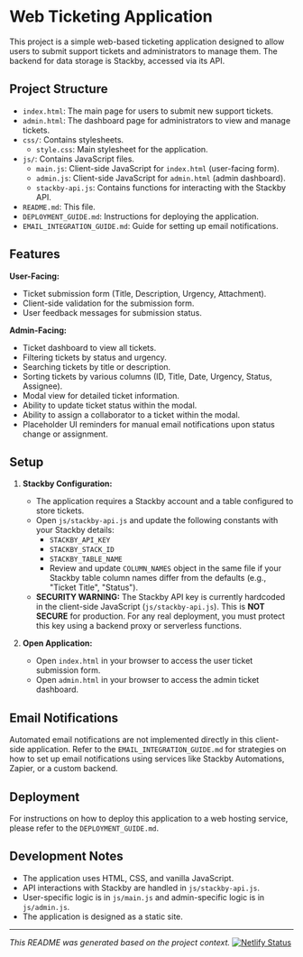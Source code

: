 # Web Ticketing Application

This project is a simple web-based ticketing application designed to allow users to submit support tickets and administrators to manage them. The backend for data storage is Stackby, accessed via its API.

## Project Structure

-   `index.html`: The main page for users to submit new support tickets.
-   `admin.html`: The dashboard page for administrators to view and manage tickets.
-   `css/`: Contains stylesheets.
    -   `style.css`: Main stylesheet for the application.
-   `js/`: Contains JavaScript files.
    -   `main.js`: Client-side JavaScript for `index.html` (user-facing form).
    -   `admin.js`: Client-side JavaScript for `admin.html` (admin dashboard).
    -   `stackby-api.js`: Contains functions for interacting with the Stackby API.
-   `README.md`: This file.
-   `DEPLOYMENT_GUIDE.md`: Instructions for deploying the application.
-   `EMAIL_INTEGRATION_GUIDE.md`: Guide for setting up email notifications.

## Features

**User-Facing:**
-   Ticket submission form (Title, Description, Urgency, Attachment).
-   Client-side validation for the submission form.
-   User feedback messages for submission status.

**Admin-Facing:**
-   Ticket dashboard to view all tickets.
-   Filtering tickets by status and urgency.
-   Searching tickets by title or description.
-   Sorting tickets by various columns (ID, Title, Date, Urgency, Status, Assignee).
-   Modal view for detailed ticket information.
-   Ability to update ticket status within the modal.
-   Ability to assign a collaborator to a ticket within the modal.
-   Placeholder UI reminders for manual email notifications upon status change or assignment.

## Setup

1.  **Stackby Configuration:**
    *   The application requires a Stackby account and a table configured to store tickets.
    *   Open `js/stackby-api.js` and update the following constants with your Stackby details:
        *   `STACKBY_API_KEY`
        *   `STACKBY_STACK_ID`
        *   `STACKBY_TABLE_NAME`
        *   Review and update `COLUMN_NAMES` object in the same file if your Stackby table column names differ from the defaults (e.g., "Ticket Title", "Status").
    *   **SECURITY WARNING:** The Stackby API key is currently hardcoded in the client-side JavaScript (`js/stackby-api.js`). This is **NOT SECURE** for production. For any real deployment, you must protect this key using a backend proxy or serverless functions.

2.  **Open Application:**
    *   Open `index.html` in your browser to access the user ticket submission form.
    *   Open `admin.html` in your browser to access the admin ticket dashboard.

## Email Notifications

Automated email notifications are not implemented directly in this client-side application. Refer to the `EMAIL_INTEGRATION_GUIDE.md` for strategies on how to set up email notifications using services like Stackby Automations, Zapier, or a custom backend.

## Deployment

For instructions on how to deploy this application to a web hosting service, please refer to the `DEPLOYMENT_GUIDE.md`.

## Development Notes

-   The application uses HTML, CSS, and vanilla JavaScript.
-   API interactions with Stackby are handled in `js/stackby-api.js`.
-   User-specific logic is in `js/main.js` and admin-specific logic is in `js/admin.js`.
-   The application is designed as a static site.

---
*This README was generated based on the project context.*
[![Netlify Status](https://api.netlify.com/api/v1/badges/d4b673e1-49f9-4734-9eb1-9ee0871664dc/deploy-status)](https://app.netlify.com/projects/ticketyx/deploys)
